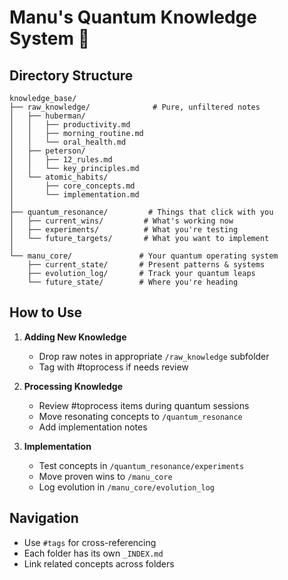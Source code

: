 # Manu's Quantum Knowledge System 🧠

## Directory Structure

```
knowledge_base/
├── raw_knowledge/              # Pure, unfiltered notes
│   ├── huberman/
│   │   ├── productivity.md
│   │   ├── morning_routine.md
│   │   └── oral_health.md
│   ├── peterson/
│   │   ├── 12_rules.md
│   │   └── key_principles.md
│   └── atomic_habits/
│       ├── core_concepts.md
│       └── implementation.md
│
├── quantum_resonance/         # Things that click with you
│   ├── current_wins/         # What's working now
│   ├── experiments/          # What you're testing
│   └── future_targets/       # What you want to implement
│
└── manu_core/               # Your quantum operating system
    ├── current_state/       # Present patterns & systems
    ├── evolution_log/       # Track your quantum leaps
    └── future_state/        # Where you're heading
```

## How to Use

1. **Adding New Knowledge**
   - Drop raw notes in appropriate `/raw_knowledge` subfolder
   - Tag with #toprocess if needs review

2. **Processing Knowledge**
   - Review #toprocess items during quantum sessions
   - Move resonating concepts to `/quantum_resonance`
   - Add implementation notes

3. **Implementation**
   - Test concepts in `/quantum_resonance/experiments`
   - Move proven wins to `/manu_core`
   - Log evolution in `/manu_core/evolution_log`

## Navigation
- Use `#tags` for cross-referencing
- Each folder has its own `_INDEX.md`
- Link related concepts across folders

